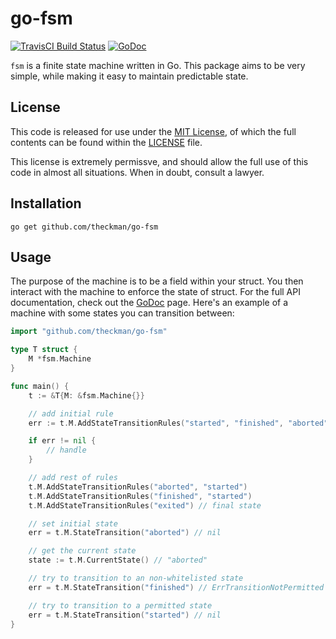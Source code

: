 # go-fsm
[![TravisCI Build Status](https://img.shields.io/travis/theckman/go-fsm/master.svg?style=flat)](https://travis-ci.org/theckman/go-fsm)
[![GoDoc](https://img.shields.io/badge/go--fsm-GoDoc-blue.svg?style=flat)](https://godoc.org/github.com/theckman/go-fsm)

`fsm` is a finite state machine written in Go. This package aims to be very simple, while making
it easy to maintain predictable state.

## License
This code is released for use under the [MIT License](https://tldrlegal.com/license/mit-license),
of which the full contents can be found within the [LICENSE](https://github.com/theckman/go-fsm/blob/master/LICENSE)
file.

This license is extremely permissve, and should allow the full use of this code in almost all situations.
When in doubt, consult a lawyer.

## Installation
```
go get github.com/theckman/go-fsm
```

## Usage
The purpose of the machine is to be a field within your struct. You then interact with the machine
to enforce the state of struct. For the full API documentation, check out the
[GoDoc](https://godoc.org/github.com/theckman/go-fsm) page. Here's an example
of a machine with some states you can transition between:

```Go
import "github.com/theckman/go-fsm"

type T struct {
	M *fsm.Machine
}

func main() {
	t := &T{M: &fsm.Machine{}}

	// add initial rule
	err := t.M.AddStateTransitionRules("started", "finished", "aborted", "exited")

	if err != nil {
		// handle
	}

	// add rest of rules
	t.M.AddStateTransitionRules("aborted", "started")
	t.M.AddStateTransitionRules("finished", "started")
	t.M.AddStateTransitionRules("exited") // final state

	// set initial state
	err = t.M.StateTransition("aborted") // nil

	// get the current state
	state := t.M.CurrentState() // "aborted"

	// try to transition to an non-whitelisted state
	err = t.M.StateTransition("finished") // ErrTransitionNotPermitted

	// try to transition to a permitted state
	err = t.M.StateTransition("started") // nil
}
```
